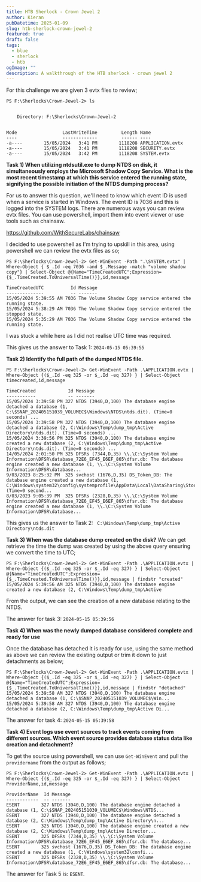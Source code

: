 ```yaml
---
title: HTB Sherlock - Crown Jewel 2
author: Kieran
pubDatetime: 2025-01-09
slug: htb-sherlock-crown-jewel-2
featured: true
draft: false
tags:
  - blue
  - sherlock
  - htb
ogImage: ""
description: A walkthrough of the HTB sherlock - crown jewel 2
---
```


For this challenge we are given 3 evtx files to review;


```
PS F:\Sherlocks\Crown-Jewel-2> ls


    Directory: F:\Sherlocks\Crown-Jewel-2


Mode                 LastWriteTime         Length Name
----                 -------------         ------ ----
-a----        15/05/2024   3:41 PM        1118208 APPLICATION.evtx
-a----        15/05/2024   3:41 PM        1118208 SECURITY.evtx
-a----        15/05/2024   3:42 PM        1118208 SYSTEM.evtx
```

**Task 1) When utilizing ntdsutil.exe to dump NTDS on disk, it simultaneously employs the Microsoft Shadow Copy Service. What is the most recent timestamp at which this service entered the running state, signifying the possible initiation of the NTDS dumping process?**

For us to answer this question, we'll need to know which event ID is used when a service is started in Windows. The event ID is 7036 and this is logged into the SYSTEM logs. There are numerous ways you can review evtx files. You can use powershell, import them into event viewer or use tools such as chainsaw.

https://github.com/WithSecureLabs/chainsaw

I decided to use powershell as I'm trying to upskill in this area, using powershell we can review the evtx files as so;

```
PS F:\Sherlocks\Crown-Jewel-2> Get-WinEvent -Path ".\SYSTEM.evtx" | Where-Object { $_.Id -eq 7036 -and $_.Message -match "volume shadow copy"} | Select-Object @{Name="TimeCreatedUTC";Expression={$_.TimeCreated.ToUniversalTime()}},id,message

TimeCreatedUTC          Id Message
--------------          -- -------
15/05/2024 5:39:55 AM 7036 The Volume Shadow Copy service entered the running state.
15/05/2024 5:38:29 AM 7036 The Volume Shadow Copy service entered the stopped state.
15/05/2024 5:35:29 AM 7036 The Volume Shadow Copy service entered the running state.
```
I was stuck a while here as I did not realise UTC time was required.

This gives us the answer to Task 1: `2024-05-15 05:39:55`

**Task 2) Identify the full path of the dumped NTDS file.**

```
PS F:\Sherlocks\Crown-Jewel-2> Get-WinEvent -Path .\APPLICATION.evtx | Where-Object {($_.Id -eq 325 -or $_.Id -eq 327) } | Select-Object timecreated,id,message

TimeCreated            Id Message
-----------            -- -------
15/05/2024 3:39:58 PM 327 NTDS (3940,D,100) The database engine detached a database (1, C:\$SNAP_202405151039_VOLUMEC$\Windows\NTDS\ntds.dit). (Time=0 seconds) ...
15/05/2024 3:39:58 PM 327 NTDS (3940,D,100) The database engine detached a database (2, C:\Windows\Temp\dump_tmp\Active Directory\ntds.dit). (Time=0 seconds) ...
15/05/2024 3:39:56 PM 325 NTDS (3940,D,100) The database engine created a new database (2, C:\Windows\Temp\dump_tmp\Active Directory\ntds.dit). (Time=0 seconds) ...
14/05/2024 2:01:50 PM 325 DFSRs (7344,D,35) \\.\C:\System Volume Information\DFSR\database_72E6_EF45_E6EF_865\dfsr.db: The database engine created a new database (1, \\.\C:\System Volume Information\DFSR\database...
9/03/2023 8:25:32 PM  325 svchost (1676,D,35) DS_Token_DB: The database engine created a new database (1, C:\Windows\system32\config\systemprofile\AppData\Local\DataSharing\Storage\DSTokenDB2.dat). (Time=0 second...
8/03/2023 9:05:39 PM  325 DFSRs (2328,D,35) \\.\C:\System Volume Information\DFSR\database_72E6_EF45_E6EF_865\dfsr.db: The database engine created a new database (1, \\.\C:\System Volume Information\DFSR\database...
```

This gives us the answer to Task 2: ` C:\Windows\Temp\dump_tmp\Active Directory\ntds.dit`


**Task 3) When was the database dump created on the disk?**
We can get retrieve the time the dump was created by using the above query ensuring we convert the time to UTC;
```
PS F:\Sherlocks\Crown-Jewel-2> Get-WinEvent -Path .\APPLICATION.evtx | Where-Object {($_.Id -eq 325 -or $_.Id -eq 327) } | Select-Object @{Name="TimeCreatedUTC";Expression={$_.TimeCreated.ToUniversalTime()}},id,message | findstr "created"
15/05/2024 5:39:56 AM 325 NTDS (3940,D,100) The database engine created a new database (2, C:\Windows\Temp\dump_tmp\Active
```

From the output, we can see the creation of a new database relating to the NTDS.

The answer for task 3: `2024-05-15 05:39:56`


**Task 4) When was the newly dumped database considered complete and ready for use**

Once the database has detached it is ready for use, using the same method as above we can review the existing output or trim it down to just detachments as below;

```
PS F:\Sherlocks\Crown-Jewel-2> Get-WinEvent -Path .\APPLICATION.evtx | Where-Object {($_.Id -eq 325 -or $_.Id -eq 327) } | Select-Object @{Name="TimeCreatedUTC";Expression={$_.TimeCreated.ToUniversalTime()}},id,message | findstr "detached"
15/05/2024 5:39:58 AM 327 NTDS (3940,D,100) The database engine detached a database (1, C:\$SNAP_202405151039_VOLUMEC$\Win...
15/05/2024 5:39:58 AM 327 NTDS (3940,D,100) The database engine detached a database (2, C:\Windows\Temp\dump_tmp\Active Di...
```

The answer for task 4: `2024-05-15 05:39:58`


**Task 4) Event logs use event sources to track events coming from different sources. Which event source provides database status data like creation and detachment?**

To get the source using powershell, we can use `Get-WinEvent` and pull the `providername` from the output as follows;

```
PS F:\Sherlocks\Crown-Jewel-2> Get-WinEvent -Path .\APPLICATION.evtx | Where-Object {($_.Id -eq 325 -or $_.Id -eq 327) } | Select-Object ProviderName,id,message

ProviderName  Id Message
------------  -- -------
ESENT        327 NTDS (3940,D,100) The database engine detached a database (1, C:\$SNAP_202405151039_VOLUMEC$\Windows\NTDS...
ESENT        327 NTDS (3940,D,100) The database engine detached a database (2, C:\Windows\Temp\dump_tmp\Active Directory\n...
ESENT        325 NTDS (3940,D,100) The database engine created a new database (2, C:\Windows\Temp\dump_tmp\Active Director...
ESENT        325 DFSRs (7344,D,35) \\.\C:\System Volume Information\DFSR\database_72E6_EF45_E6EF_865\dfsr.db: The database...
ESENT        325 svchost (1676,D,35) DS_Token_DB: The database engine created a new database (1, C:\Windows\system32\confi...
ESENT        325 DFSRs (2328,D,35) \\.\C:\System Volume Information\DFSR\database_72E6_EF45_E6EF_865\dfsr.db: The database...
```

The answer for Task 5 is: `ESENT`.

